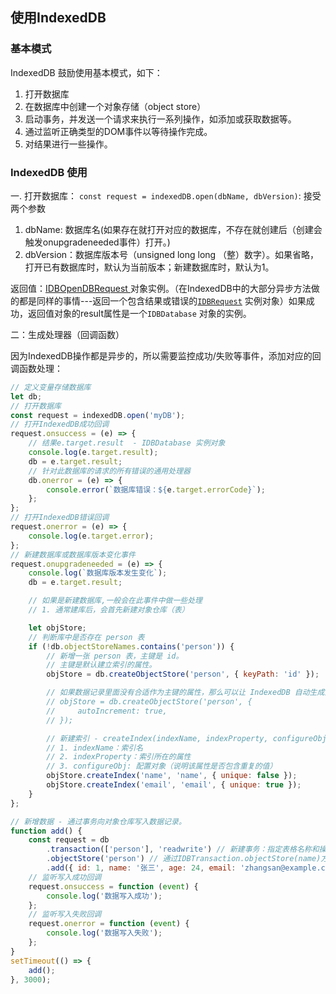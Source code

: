 ## 使用IndexedDB
### 基本模式
IndexedDB 鼓励使用基本模式，如下：
1. 打开数据库
2. 在数据库中创建一个对象存储（object store）
3. 启动事务，并发送一个请求来执行一系列操作，如添加或获取数据等。
4. 通过监听正确类型的DOM事件以等待操作完成。
5. 对结果进行一些操作。

### IndexedDB 使用
一. 打开数据库：
`const request = indexedDB.open(dbName, dbVersion)`: 
接受两个参数

1. dbName: 数据库名(如果存在就打开对应的数据库，不存在就创建后（创建会触发onupgradeneeded事件）打开。)
2. dbVersion：数据库版本号（unsigned long long （整）数字）。如果省略，打开已有数据库时，默认为当前版本；新建数据库时，默认为1。

返回值：[IDBOpenDBRequest ](https://developer.mozilla.org/en-US/docs/Web/API/IDBOpenDBRequest)对象实例。（在IndexedDB中的大部分异步方法做的都是同样的事情---返回一个包含结果或错误的[`IDBRequest`](https://developer.mozilla.org/zh-CN/docs/Web/API/IDBRequest) 实例对象）如果成功，返回值对象的result属性是一个`IDBDatabase` 对象的实例。

二：生成处理器（回调函数）

因为IndexedDB操作都是异步的，所以需要监控成功/失败等事件，添加对应的回调函数处理：

```js
// 定义变量存储数据库
let db;
// 打开数据库
const request = indexedDB.open('myDB');
// 打开IndexedDB成功回调
request.onsuccess = (e) => {
    // 结果e.target.result  - IDBDatabase 实例对象
    console.log(e.target.result);
    db = e.target.result;
    // 针对此数据库的请求的所有错误的通用处理器
    db.onerror = (e) => {
        console.error(`数据库错误：${e.target.errorCode}`);
    };
};
// 打开IndexedDB错误回调
request.onerror = (e) => {
    console.log(e.target.error);
};
// 新建数据库或数据库版本变化事件
request.onupgradeneeded = (e) => {
    console.log(`数据库版本发生变化`);
    db = e.target.result;

    // 如果是新建数据库,一般会在此事件中做一些处理
    // 1. 通常建库后，会首先新建对象仓库（表）

    let objStore;
    // 判断库中是否存在 person 表
    if (!db.objectStoreNames.contains('person')) {
        // 新增一张 person 表，主键是 id。
        // 主键是默认建立索引的属性。
        objStore = db.createObjectStore('person', { keyPath: 'id' });

        // 如果数据记录里面没有合适作为主键的属性，那么可以让 IndexedDB 自动生成主键。
        // objStore = db.createObjectStore('person', {
        //     autoIncrement: true,
        // });

        // 新建索引 - createIndex(indexName, indexProperty, configureObj) 接收三个参数
        // 1. indexName：索引名
        // 2. indexProperty：索引所在的属性
        // 3. configureObj: 配置对象（说明该属性是否包含重复的值）
        objStore.createIndex('name', 'name', { unique: false });
        objStore.createIndex('email', 'email', { unique: true });
    }
};

// 新增数据 - 通过事务向对象仓库写入数据记录。
function add() {
    const request = db
        .transaction(['person'], 'readwrite') // 新建事务：指定表格名称和操作模式（只读 或 读写）
        .objectStore('person') // 通过IDBTransaction.objectStore(name)方法，拿到 IDBObjectStore 对象(表)
        .add({ id: 1, name: '张三', age: 24, email: 'zhangsan@example.com' }); // 通过add方法写入数据记录
    // 监听写入成功回调
    request.onsuccess = function (event) {
        console.log('数据写入成功');
    };
    // 监听写入失败回调
    request.onerror = function (event) {
        console.log('数据写入失败');
    };
}
setTimeout(() => {
    add();
}, 3000);


```

